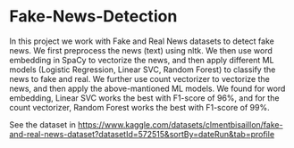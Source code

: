 # Fake-News-Detection
In this project we work with Fake and Real News datasets to detect fake news.
We first preprocess the news (text) using nltk.
We then use word embedding in SpaCy to vectorize the news, and then apply different ML models (Logistic Regression, Linear SVC, Random Forest) to classify the news to fake and real.
We further use count vectorizer to vectorize the news, and then apply the above-mantioned ML models.
We found for word embedding, Linear SVC works the best with F1-score of 96%, and for the count vectorizer, Random Forest works the best with F1-score of 99%.  

See the dataset in https://www.kaggle.com/datasets/clmentbisaillon/fake-and-real-news-dataset?datasetId=572515&sortBy=dateRun&tab=profile
